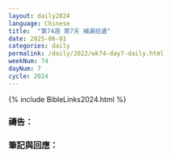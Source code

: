 ```yaml
---
layout: daily2024
language: Chinese
title:  "第74週 第7天 補漏拾遺"
date: 2025-06-01
categories: daily
permalink: /daily/2022/wk74-day7-daily.html
weekNum: 74
dayNum: 7
cycle: 2024
---
```


{% include BibleLinks2024.html %}

### 禱告：

### 筆記與回應：
